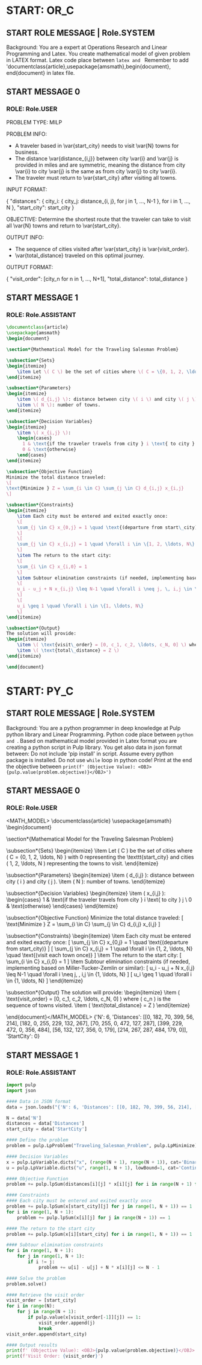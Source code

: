 # START: OR_C 
## START ROLE MESSAGE | Role.SYSTEM 
Background: You are a expert at Operations Research and Linear Programming and Latex. You create mathematical model of given problem in LATEX format. Latex code place between ```latex and ``` Remember to add 'documentclass{article},usepackage{amsmath},begin{document}, end{document} in latex file. 
## START MESSAGE 0 
### ROLE: Role.USER
<DESCRIPTION>
PROBLEM TYPE: MILP

PROBLEM INFO:

- A traveler based in \var{start_city} needs to visit \var{N} towns for business.
- The distance \var{distance_{i,j}} between city \var{i} and \var{j} is provided in miles and are symmetric, meaning the distance from city \var{i} to city \var{j} is the same as from city \var{j} to city \var{i}.
- The traveler must return to \var{start_city} after visiting all towns.

INPUT FORMAT: 

{
    "distances": {
        city_i: {
            city_j: distance_{i, j},
            for j in 1, ..., N-1
        },
        for i in 1, ..., N
    },
    "start_city": start_city
}

OBJECTIVE: Determine the shortest route that the traveler can take to visit all \var{N} towns and return to \var{start_city}.

OUTPUT INFO:

- The sequence of cities visited after \var{start_city} is \var{visit_order}.
- \var{total_distance} traveled on this optimal journey.

OUTPUT FORMAT:

{
    "visit_order": [city_n for n in 1, ..., N+1],
    "total_distance": total_distance
}
</DESCRIPTION>


## START MESSAGE 1 
### ROLE: Role.ASSISTANT
```latex
\documentclass{article}
\usepackage{amsmath}
\begin{document}

\section*{Mathematical Model for the Traveling Salesman Problem}

\subsection*{Sets}
\begin{itemize}
    \item Let \( C \) be the set of cities where \( C = \{0, 1, 2, \ldots, N\} \) with 0 representing the \texttt{start\_city} and cities \( 1, 2, \ldots, N \) representing the towns to visit.
\end{itemize}

\subsection*{Parameters}
\begin{itemize}
    \item \( d_{i,j} \): distance between city \( i \) and city \( j \).
    \item \( N \): number of towns.
\end{itemize}

\subsection*{Decision Variables}
\begin{itemize}
    \item \( x_{i,j} \):
    \begin{cases}
      1 & \text{if the traveler travels from city } i \text{ to city } j \\
      0 & \text{otherwise}
    \end{cases}
\end{itemize}

\subsection*{Objective Function}
Minimize the total distance traveled:
\[
\text{Minimize } Z = \sum_{i \in C} \sum_{j \in C} d_{i,j} x_{i,j}
\]

\subsection*{Constraints}
\begin{itemize}
    \item Each city must be entered and exited exactly once:
    \[
    \sum_{j \in C} x_{0,j} = 1 \quad \text{(departure from start\_city)}
    \]
    \[
    \sum_{j \in C} x_{i,j} = 1 \quad \forall i \in \{1, 2, \ldots, N\} \quad \text{(visit each town once)}
    \]
    \item The return to the start city:
    \[
    \sum_{i \in C} x_{i,0} = 1
    \]
    \item Subtour elimination constraints (if needed, implementing based on Miller-Tucker-Zemlin or similar):
    \[
    u_i - u_j + N x_{i,j} \leq N-1 \quad \forall i \neq j, \, i,j \in \{1, \ldots, N\}
    \]
    \[
    u_i \geq 1 \quad \forall i \in \{1, \ldots, N\}
    \]
\end{itemize}

\subsection*{Output}
The solution will provide:
\begin{itemize}
    \item \( \text{visit\_order} = [0, c_1, c_2, \ldots, c_N, 0] \) where \( c_n \) is the sequence of towns visited.
    \item \( \text{total\_distance} = Z \)
\end{itemize}

\end{document}
```

# START: PY_C 
## START ROLE MESSAGE | Role.SYSTEM 
Background: You are a python programmer in deep knowledge at Pulp python library and Linear Programming. Python code place between ```python and ```. Based on mathematical model provided in Latex format you are creating a python script in Pulp library. You get also data in json format between: <DATA></DATA> Do not include 'pip install' in script. Assume every python package is installed. Do not use `while` loop in python code! Print at the end the objective between <OBJ></OBJ> `print(f' (Objective Value): <OBJ>{pulp.value(problem.objective)}</OBJ>')` 
## START MESSAGE 0 
### ROLE: Role.USER
<MATH_MODEL>
\documentclass{article}
\usepackage{amsmath}
\begin{document}

\section*{Mathematical Model for the Traveling Salesman Problem}

\subsection*{Sets}
\begin{itemize}
    \item Let \( C \) be the set of cities where \( C = \{0, 1, 2, \ldots, N\} \) with 0 representing the \texttt{start\_city} and cities \( 1, 2, \ldots, N \) representing the towns to visit.
\end{itemize}

\subsection*{Parameters}
\begin{itemize}
    \item \( d_{i,j} \): distance between city \( i \) and city \( j \).
    \item \( N \): number of towns.
\end{itemize}

\subsection*{Decision Variables}
\begin{itemize}
    \item \( x_{i,j} \):
    \begin{cases}
      1 & \text{if the traveler travels from city } i \text{ to city } j \\
      0 & \text{otherwise}
    \end{cases}
\end{itemize}

\subsection*{Objective Function}
Minimize the total distance traveled:
\[
\text{Minimize } Z = \sum_{i \in C} \sum_{j \in C} d_{i,j} x_{i,j}
\]

\subsection*{Constraints}
\begin{itemize}
    \item Each city must be entered and exited exactly once:
    \[
    \sum_{j \in C} x_{0,j} = 1 \quad \text{(departure from start\_city)}
    \]
    \[
    \sum_{j \in C} x_{i,j} = 1 \quad \forall i \in \{1, 2, \ldots, N\} \quad \text{(visit each town once)}
    \]
    \item The return to the start city:
    \[
    \sum_{i \in C} x_{i,0} = 1
    \]
    \item Subtour elimination constraints (if needed, implementing based on Miller-Tucker-Zemlin or similar):
    \[
    u_i - u_j + N x_{i,j} \leq N-1 \quad \forall i \neq j, \, i,j \in \{1, \ldots, N\}
    \]
    \[
    u_i \geq 1 \quad \forall i \in \{1, \ldots, N\}
    \]
\end{itemize}

\subsection*{Output}
The solution will provide:
\begin{itemize}
    \item \( \text{visit\_order} = [0, c_1, c_2, \ldots, c_N, 0] \) where \( c_n \) is the sequence of towns visited.
    \item \( \text{total\_distance} = Z \)
\end{itemize}

\end{document}</MATH_MODEL>
<DATA>
{'N': 6, 'Distances': [[0, 182, 70, 399, 56, 214], [182, 0, 255, 229, 132, 267], [70, 255, 0, 472, 127, 287], [399, 229, 472, 0, 356, 484], [56, 132, 127, 356, 0, 179], [214, 267, 287, 484, 179, 0]], 'StartCity': 0}</DATA>


## START MESSAGE 1 
### ROLE: Role.ASSISTANT
```python
import pulp
import json

#### Data in JSON format
data = json.loads("{'N': 6, 'Distances': [[0, 182, 70, 399, 56, 214], [182, 0, 255, 229, 132, 267], [70, 255, 0, 472, 127, 287], [399, 229, 472, 0, 356, 484], [56, 132, 127, 356, 0, 179], [214, 267, 287, 484, 179, 0]], 'StartCity': 0}")

N = data['N']
distances = data['Distances']
start_city = data['StartCity']

#### Define the problem
problem = pulp.LpProblem("Traveling_Salesman_Problem", pulp.LpMinimize)

#### Decision Variables
x = pulp.LpVariable.dicts("x", (range(N + 1), range(N + 1)), cat='Binary')
u = pulp.LpVariable.dicts("u", range(1, N + 1), lowBound=1, cat='Continuous')

#### Objective Function
problem += pulp.lpSum(distances[i][j] * x[i][j] for i in range(N + 1) for j in range(N + 1))

#### Constraints
#### Each city must be entered and exited exactly once
problem += pulp.lpSum(x[start_city][j] for j in range(1, N + 1)) == 1
for i in range(1, N + 1):
    problem += pulp.lpSum(x[i][j] for j in range(N + 1)) == 1

#### The return to the start city
problem += pulp.lpSum(x[i][start_city] for i in range(1, N + 1)) == 1

#### Subtour elimination constraints
for i in range(1, N + 1):
    for j in range(1, N + 1):
        if i != j:
            problem += u[i] - u[j] + N * x[i][j] <= N - 1

#### Solve the problem
problem.solve()

#### Retrieve the visit order 
visit_order = [start_city]
for i in range(N):
    for j in range(N + 1):
        if pulp.value(x[visit_order[-1]][j]) == 1:
            visit_order.append(j)
            break
visit_order.append(start_city)

#### Output results
print(f' (Objective Value): <OBJ>{pulp.value(problem.objective)}</OBJ>')
print(f'Visit Order: {visit_order}')
```

